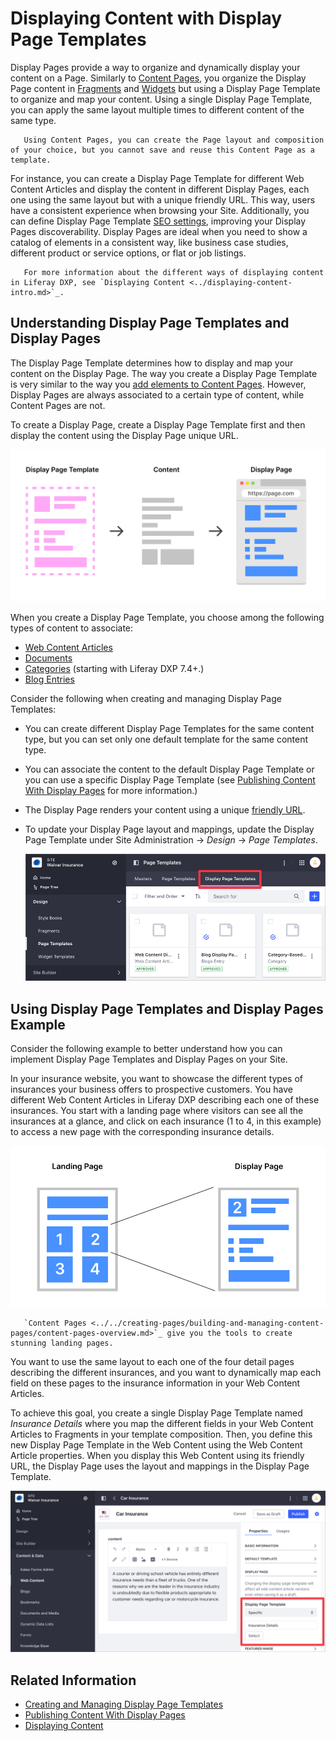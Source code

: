 # Displaying Content with Display Page Templates

Display Pages provide a way to organize and dynamically display your content on a Page. Similarly to [Content Pages](../../creating-pages/building-and-managing-content-pages/content-pages-overview.md), you organize the Display Page content in [Fragments](../using-fragments/using-page-fragments.md) and [Widgets](../../creating-pages/building-and-managing-content-pages/using-widgets-on-a-content-page.md) but using a Display Page Template to organize and map your content. Using a single Display Page Template, you can apply the same layout multiple times to different content of the same type.

```tip::
   Using Content Pages, you can create the Page layout and composition of your choice, but you cannot save and reuse this Content Page as a template.
```

For instance, you can create a Display Page Template for different Web Content Articles and display the content in different Display Pages, each one using the same layout but with a unique friendly URL. This way, users have a consistent experience when browsing your Site. Additionally, you can define Display Page Template [SEO settings](./configuring-seo-and-open-graph.md), improving your Display Pages discoverability. Display Pages are ideal when you need to show a catalog of elements in a consistent way, like business case studies, different product or service options, or flat or job listings.

```note::
   For more information about the different ways of displaying content in Liferay DXP, see `Displaying Content <../displaying-content-intro.md>`_.
```

## Understanding Display Page Templates and Display Pages

The Display Page Template determines how to display and map your content on the Display Page. The way you create a Display Page Template is very similar to the way you [add elements to Content Pages](../../creating-pages/building-and-managing-content-pages/adding-elements-to-content-pages.md). However, Display Pages are always associated to a certain type of content, while Content Pages are not.

To create a Display Page, create a Display Page Template first and then display the content using the Display Page unique URL.

![Display and organize the content on a Display Page using a Display Page Template.](./displaying-content-with-display-page-templates/images/03.png)

When you create a Display Page Template, you choose among the following types of content to associate:

- [Web Content Articles](../../../content-authoring-and-management/web-content/web-content-articles/adding-a-basic-web-content-article.md)
- [Documents](../../../content-authoring-and-management/documents-and-media/publishing-and-sharing/publishing-documents.md)
- [Categories](../../../content-authoring-and-management/tags-and-categories/defining-categories-and-vocabularies-for-content.md) (starting with Liferay DXP 7.4+.)
- [Blog Entries](../../../content-authoring-and-management/blogs/getting-started-with-blogs.md)

Consider the following when creating and managing Display Page Templates:

- You can create different Display Page Templates for the same content type, but you can set only one default template for the same content type.
- You can associate the content to the default Display Page Template or you can use a specific Display Page Template (see [Publishing Content With Display Pages](./publishing-content-with-display-pages.md) for more information.)
- The Display Page renders your content using a unique [friendly URL](../../site-settings/managing-site-urls/configuring-your-sites-friendly-url.md).
- To update your Display Page layout and mappings, update the Display Page Template under Site Administration &rarr; *Design* &rarr; *Page Templates*.

    ![You can find the Display Page Configuration under the Page Templates application.](./displaying-content-with-display-page-templates/images/04.png)

## Using Display Page Templates and Display Pages Example

Consider the following example to better understand how you can implement Display Page Templates and Display Pages on your Site.

In your insurance website, you want to showcase the different types of insurances your business offers to prospective customers. You have different Web Content Articles in Liferay DXP describing each one of these insurances. You start with a landing page where visitors can see all the insurances at a glance, and click on each insurance (1 to 4, in this example) to access a new page with the corresponding insurance details.

![You can apply the same layout to different content of the same type using a single Display Page Template.](./displaying-content-with-display-page-templates/images/02.png)

```tip::
   `Content Pages <../../creating-pages/building-and-managing-content-pages/content-pages-overview.md>`_ give you the tools to create stunning landing pages.
```

You want to use the same layout to each one of the four detail pages describing the different insurances, and you want to dynamically map each field on these pages to the insurance information in your Web Content Articles.

To achieve this goal, you create a single Display Page Template named *Insurance Details* where you map the different fields in your Web Content Articles to Fragments in your template composition. Then, you define this new Display Page Template in the Web Content using the Web Content Article properties. When you display this Web Content using its friendly URL, the Display Page uses the layout and mappings in the Display Page Template.

![Configure the Display Page Template on the Web Content Article.](./displaying-content-with-display-page-templates/images/01.png)

## Related Information

- [Creating and Managing Display Page Templates](./creating-and-managing-display-page-templates.md)
- [Publishing Content With Display Pages](./publishing-content-with-display-pages.md)
- [Displaying Content](../displaying-content-intro.md)
